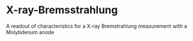 # X-ray-Bremsstrahlung
A readout of characteristics for a X-ray Bremstrahlung measurement with a Molybdenum anode

